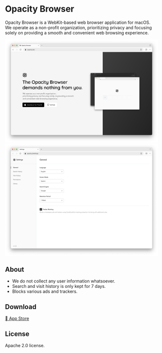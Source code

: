# Opacity Browser

Opacity Browser is a WebKit-based web browser application for macOS.  
We operate as a non-profit organization, prioritizing privacy and focusing solely on providing a smooth and convenient web browsing experience.

![screenshot](/.github/images/screenshot.png)
![screenshot](/.github/images/screenshot-2.png)

## About

- We do not collect any user information whatsoever.
- Search and visit history is only kept for 7 days.
- Blocks various ads and trackers.

## Download

[ App Store](https://apps.apple.com/us/app/opacity-web-browser/id6502774960)

## License

Apache 2.0 license.
